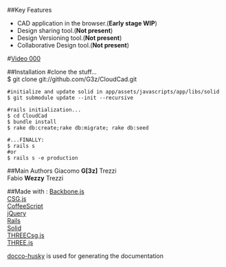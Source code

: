 ##Key Features
- CAD application in the browser.(**Early stage WIP**)  
- Design sharing tool.(**Not present**)  
- Design Versioning tool.(**Not present**)  
- Collaborative Design tool.(**Not present**)  

#[Video 000](http://www.youtube.com/watch?v=1vnIxy5GMro)

##Installation
	#clone the stuff...  
    $ git clone git://github.com/G3z/CloudCad.git  
    
    #initialize and update solid in app/assets/javascripts/app/libs/solid  
    $ git submodule update --init --recursive 
    
    #rails initialization...  
    $ cd CloudCad  
    $ bundle install  
    $ rake db:create;rake db:migrate; rake db:seed  
	
    #...FINALLY:
    $ rails s
    #or
    $ rails s -e production
    

##Main Authors
Giacomo **G[3z]** Trezzi  
Fabio **Wezzy** Trezzi

##Made with :
[Backbone.js](http://backbonejs.org/)  
[CSG.js](https://github.com/evanw/csg.js)  
[CoffeeScript](http://jashkenas.github.com/coffee-script/)  
[jQuery](http://www.jquery.com)  
[Rails](http://rubyonrails.org/ )  
[Solid](https://github.com/wezzy/solid)  
[THREECsg.js](http://chandler.prallfamily.com/2011/12/constructive-solid-geometry-with-three-js/)  
[THREE.js](https://github.com/mrdoob/three.js/)  

[docco-husky](https://github.com/mbrevoort/docco-husky) is used for generating the documentation